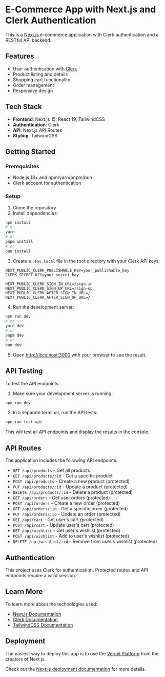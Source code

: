 # E-Commerce App with Next.js and Clerk Authentication

This is a [Next.js](https://nextjs.org) e-commerce application with Clerk authentication and a RESTful API backend.

## Features

- User authentication with [Clerk](https://clerk.com)
- Product listing and details
- Shopping cart functionality
- Order management
- Responsive design

## Tech Stack

- **Frontend**: Next.js 15, React 19, TailwindCSS
- **Authentication**: Clerk
- **API**: Next.js API Routes
- **Styling**: TailwindCSS

## Getting Started

### Prerequisites

- Node.js 18+ and npm/yarn/pnpm/bun
- Clerk account for authentication

### Setup

1. Clone the repository
2. Install dependencies:

```bash
npm install
# or
yarn
# or
pnpm install
# or
bun install
```

3. Create a `.env.local` file in the root directory with your Clerk API keys:

```
NEXT_PUBLIC_CLERK_PUBLISHABLE_KEY=your_publishable_key
CLERK_SECRET_KEY=your_secret_key

NEXT_PUBLIC_CLERK_SIGN_IN_URL=/sign-in
NEXT_PUBLIC_CLERK_SIGN_UP_URL=/sign-up
NEXT_PUBLIC_CLERK_AFTER_SIGN_IN_URL=/
NEXT_PUBLIC_CLERK_AFTER_SIGN_UP_URL=/
```

4. Run the development server:

```bash
npm run dev
# or
yarn dev
# or
pnpm dev
# or
bun dev
```

5. Open [http://localhost:3000](http://localhost:3000) with your browser to see the result.

## API Testing

To test the API endpoints:

1. Make sure your development server is running:
```bash
npm run dev
```

2. In a separate terminal, run the API tests:
```bash
npm run test:api
```

This will test all API endpoints and display the results in the console.

## API Routes

The application includes the following API endpoints:

- `GET /api/products` - Get all products
- `GET /api/products/:id` - Get a specific product
- `POST /api/products` - Create a new product (protected)
- `PUT /api/products/:id` - Update a product (protected)
- `DELETE /api/products/:id` - Delete a product (protected)
- `GET /api/orders` - Get user orders (protected)
- `POST /api/orders` - Create a new order (protected)
- `GET /api/orders/:id` - Get a specific order (protected)
- `PUT /api/orders/:id` - Update an order (protected)
- `GET /api/cart` - Get user's cart (protected)
- `POST /api/cart` - Update user's cart (protected)
- `GET /api/wishlist` - Get user's wishlist (protected)
- `POST /api/wishlist` - Add to user's wishlist (protected)
- `DELETE /api/wishlist/:id` - Remove from user's wishlist (protected)

## Authentication

This project uses Clerk for authentication. Protected routes and API endpoints require a valid session.

## Learn More

To learn more about the technologies used:

- [Next.js Documentation](https://nextjs.org/docs)
- [Clerk Documentation](https://clerk.com/docs)
- [TailwindCSS Documentation](https://tailwindcss.com/docs)

## Deployment

The easiest way to deploy this app is to use the [Vercel Platform](https://vercel.com/new) from the creators of Next.js.

Check out the [Next.js deployment documentation](https://nextjs.org/docs/app/building-your-application/deploying) for more details.
